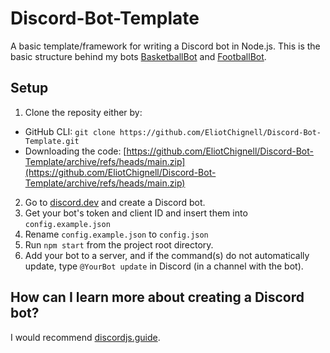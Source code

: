 # Discord-Bot-Template
A basic template/framework for writing a Discord bot in Node.js.
This is the basic structure behind my bots [BasketballBot](https://chig.js.org/BasketballBot) and [FootballBot](https://chig.js.org/FootballBot).

## Setup
1. Clone the reposity either by:
- GitHub CLI: `git clone https://github.com/EliotChignell/Discord-Bot-Template.git`
- Downloading the code: [https://github.com/EliotChignell/Discord-Bot-Template/archive/refs/heads/main.zip](https://github.com/EliotChignell/Discord-Bot-Template/archive/refs/heads/main.zip)
2. Go to [discord.dev](https://discord.dev) and create a Discord bot.
3. Get your bot's token and client ID and insert them into `config.example.json`
4. Rename `config.example.json` to `config.json`
5. Run `npm start` from the project root directory.
6. Add your bot to a server, and if the command(s) do not automatically update, type `@YourBot update` in Discord (in a channel with the bot).

## How can I learn more about creating a Discord bot?
I would recommend [discordjs.guide](https://discordjs.guide/).
